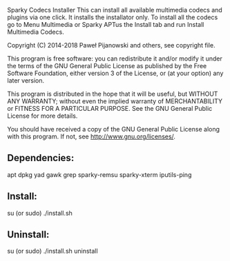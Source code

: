 Sparky Codecs Installer
This can install all available multimedia codecs and plugins via one click. It installs the installator only. To install all the codecs go to Menu Multimedia or Sparky APTus the Install tab and run Install Multimedia Codecs.

Copyright (C) 2014-2018 Paweł Pijanowski and others, see copyright file.

This program is free software: you can redistribute it and/or modify
it under the terms of the GNU General Public License as published by
the Free Software Foundation, either version 3 of the License, or
(at your option) any later version.

This program is distributed in the hope that it will be useful,
but WITHOUT ANY WARRANTY; without even the implied warranty of
MERCHANTABILITY or FITNESS FOR A PARTICULAR PURPOSE.  See the
GNU General Public License for more details.

You should have received a copy of the GNU General Public License
along with this program.  If not, see <http://www.gnu.org/licenses/>.

Dependencies:
-------------
apt
dpkg
yad
gawk
grep
sparky-remsu
sparky-xterm
iputils-ping

Install:
-------------
su (or sudo) 
./install.sh

Uninstall:
-------------
su (or sudo)
./install.sh uninstall
